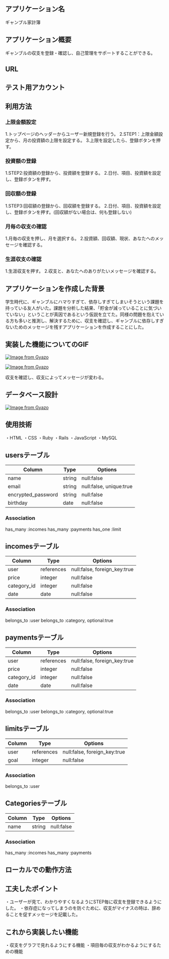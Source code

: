 ## アプリケーション名
ギャンブル家計簿

## アプリケーション概要
ギャンブルの収支を登録・確認し、自己管理をサポートすることができる。

## URL


## テスト用アカウント

## 利用方法
### 上限金額設定
1.トップページのヘッダーからユーザー新規登録を行う。
2.STEP1：上限金額設定から、月の投資額の上限を設定する。
3.上限を設定したら、登録ボタンを押す。

### 投資額の登録
1.STEP2:投資額の登録から、投資額を登録する。
2.日付、項目、投資額を設定し、登録ボタンを押す。

### 回収額の登録
1.STEP3:回収額の登録から、回収額を登録する。
2.日付、項目、投資額を設定し、登録ボタンを押す。(回収額がない場合は、何も登録しない)

### 月毎の収支の確認
1.月毎の収支を押し、月を選択する。
2.投資額、回収額、現状、あなたへのメッセージを確認する。

### 生涯収支の確認
1.生涯収支を押す。
2.収支と、あなたへのありがたいメッセージを確認する。


## アプリケーションを作成した背景
学生時代に、ギャンブルにハマりすぎて、依存しすぎてしまいそうという課題を持っている友人がいた。課題を分析した結果、「貯金が減っていることに気づいていない」ということが真因であるという仮説を立てた。同様の問題を抱えている方も多いと推測し、解決するために、収支を確認し、ギャンブルに依存しすぎないためのメッセージを残すアプリケーションを作成することにした。

## 実装した機能についてのGIF

[![Image from Gyazo](https://i.gyazo.com/3e6f998c1297395d7a670df9bb9816b1.gif)](https://gyazo.com/3e6f998c1297395d7a670df9bb9816b1)

[![Image from Gyazo](https://i.gyazo.com/f47a1f4d9ab20ce77130e592af8f8a11.gif)](https://gyazo.com/f47a1f4d9ab20ce77130e592af8f8a11)

収支を確認し、収支によってメッセージが変わる。

## データベース設計
[![Image from Gyazo](https://i.gyazo.com/8c132a73858823d2cf3171ebaf41524a.png)](https://gyazo.com/8c132a73858823d2cf3171ebaf41524a)

## 使用技術
・HTML
・CSS
・Ruby
・Rails
・JavaScript
・MySQL



## usersテーブル

| Column             | Type   | Options                 |
| ------------------ | ------ | ----------------------- |
| name               | string | null:false              |
| email              | string | null:false, unique:true |
| encrypted_password | string | null:false              |
| birthday           | date   | null:false              |

### Association
has_many :incomes
has_many :payments
has_one :limit

## incomesテーブル

| Column             | Type       | Options                      |
| ------------------ | ---------- | ---------------------------- |
| user               | references | null:false, foreign_key:true |
| price              | integer    | null:false                   |
| category_id        | integer    | null:false                   |
| date               | date       | null:false                   |

### Association
belongs_to :user
belongs_to :category, optional:true

## paymentsテーブル

| Column             | Type       | Options                      |
| ------------------ | ---------- | ---------------------------- |
| user               | references | null:false, foreign_key:true |
| price              | integer    | null:false                   |
| category_id        | integer    | null:false                   |
| date               | date       | null:false                   |

### Association
belongs_to :user
belongs_to :category, optional:true


## limitsテーブル

| Column             | Type       | Options                      |
| ------------------ | ---------- | ---------------------------- |
| user               | references | null:false, foreign_key:true |
| goal               | integer    | null:false                   |

### Association
belongs_to :user


## Categoriesテーブル

| Column | Type   | Options    |
| ------ | ------ | ---------- |
| name   | string | null:false |

### Association
has_many :incomes
has_many :payments

## ローカルでの動作方法

## 工夫したポイント
・ユーザーが見て、わかりやすくなるようにSTEP毎に収支を登録できるようにした。
・依存症になってしまうのを防ぐために、収支がマイナスの時は、辞めることを促すメッセージを記載した。


## これから実装したい機能
・収支をグラフで見れるようにする機能
・項目毎の収支がわかるようにするための機能